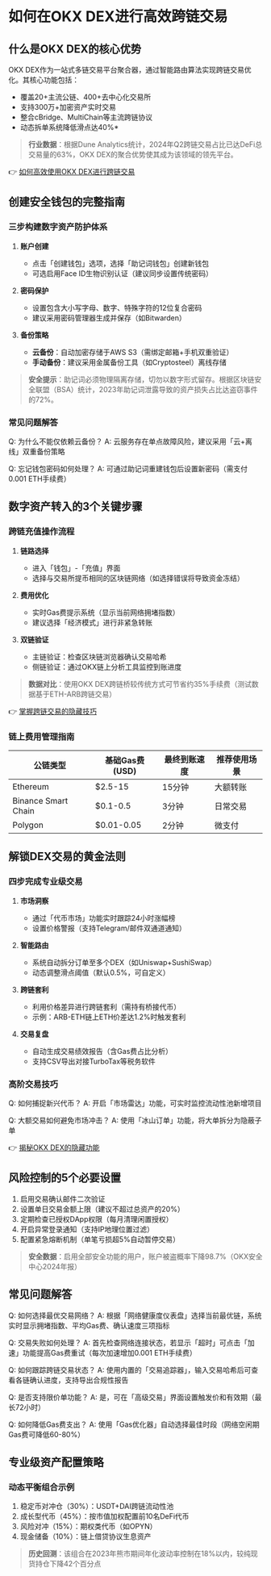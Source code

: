 # 如何在OKX DEX进行高效跨链交易

## 什么是OKX DEX的核心优势
OKX DEX作为一站式多链交易平台聚合器，通过智能路由算法实现跨链交易优化。其核心功能包括：
- 覆盖20+主流公链、400+去中心化交易所
- 支持300万+加密资产实时交易
- 整合cBridge、MultiChain等主流跨链协议
- 动态拆单系统降低滑点达40%*

> **行业数据**：根据Dune Analytics统计，2024年Q2跨链交易占比已达DeFi总交易量的63%，OKX DEX的聚合优势使其成为该领域的领先平台。

👉 [如何高效使用OKX DEX进行跨链交易](https://bit.ly/okx_welcome)

## 创建安全钱包的完整指南

### 三步构建数字资产防护体系
1. **账户创建**
   - 点击「创建钱包」选项，选择「助记词钱包」创建新钱包
   - 可选启用Face ID生物识别认证（建议同步设置传统密码）
   
2. **密码保护**
   - 设置包含大小写字母、数字、特殊字符的12位复合密码
   - 建议采用密码管理器生成并保存（如Bitwarden）

3. **备份策略**
   - **云备份**：自动加密存储于AWS S3（需绑定邮箱+手机双重验证）
   - **手动备份**：建议采用金属备份工具（如Cryptosteel）离线存储

> **安全提示**：助记词必须物理隔离存储，切勿以数字形式留存。根据区块链安全联盟（BSA）统计，2023年助记词泄露导致的资产损失占比达盗窃事件的72%。

### 常见问题解答
Q: 为什么不能仅依赖云备份？
A: 云服务存在单点故障风险，建议采用「云+离线」双重备份策略

Q: 忘记钱包密码如何处理？
A: 可通过助记词重建钱包后设置新密码（需支付0.001 ETH手续费）

## 数字资产转入的3个关键步骤

### 跨链充值操作流程
1. **链路选择**
   - 进入「钱包」-「充值」界面
   - 选择与交易所提币相同的区块链网络（如选择错误将导致资金冻结）

2. **费用优化**
   - 实时Gas费提示系统（显示当前网络拥堵指数）
   - 建议选择「经济模式」进行非紧急转账

3. **双链验证**
   - 主链验证：检查区块链浏览器确认交易哈希
   - 侧链验证：通过OKX链上分析工具监控到账进度

> **数据对比**：使用OKX DEX跨链桥较传统方式可节省约35%手续费（测试数据基于ETH-ARB跨链交易）

👉 [掌握跨链交易的隐藏技巧](https://bit.ly/okx_welcome)

### 链上费用管理指南
| 公链类型 | 基础Gas费(USD) | 最终到账速度 | 推荐使用场景 |
|----------|----------------|--------------|--------------|
| Ethereum | $2.5-15        | 15分钟       | 大额转账     |
| Binance Smart Chain | $0.1-0.5 | 3分钟     | 日常交易     |
| Polygon    | $0.01-0.05     | 2分钟       | 微支付       |

## 解锁DEX交易的黄金法则

### 四步完成专业级交易
1. **市场洞察**
   - 通过「代币市场」功能实时跟踪24小时涨幅榜
   - 设置价格警报（支持Telegram/邮件双通道通知）

2. **智能路由**
   - 系统自动拆分订单至多个DEX（如Uniswap+SushiSwap）
   - 动态调整滑点阈值（默认0.5%，可自定义）

3. **跨链套利**
   - 利用价格差异进行跨链套利（需持有桥接代币）
   - 示例：ARB-ETH链上ETH价差达1.2%时触发套利

4. **交易复盘**
   - 自动生成交易绩效报告（含Gas费占比分析）
   - 支持CSV导出对接TurboTax等税务软件

### 高阶交易技巧
Q: 如何捕捉新兴代币？
A: 开启「市场雷达」功能，可实时监控流动性池新增项目

Q: 大额交易如何避免市场冲击？
A: 使用「冰山订单」功能，将大单拆分为隐蔽子单

👉 [揭秘OKX DEX的隐藏功能](https://bit.ly/okx_welcome)

## 风险控制的5个必要设置

1. 启用交易确认邮件二次验证
2. 设置单日交易金额上限（建议不超过总资产的20%）
3. 定期检查已授权DApp权限（每月清理闲置授权）
4. 开启异常登录通知（支持IP地理位置过滤）
5. 配置紧急熔断机制（单笔亏损超5%自动暂停交易）

> **安全数据**：启用全部安全功能的用户，账户被盗概率下降98.7%（OKX安全中心2024年报）

## 常见问题解答

Q: 如何选择最优交易网络？
A: 根据「网络健康度仪表盘」选择当前最优链，系统实时显示拥堵指数、平均Gas费、确认速度三项指标

Q: 交易失败如何处理？
A: 首先检查网络连接状态，若显示「超时」可点击「加速」功能提高Gas费重试（每次加速增加0.001 ETH手续费）

Q: 如何跟踪跨链交易状态？
A: 使用内置的「交易追踪器」，输入交易哈希后可查看各链确认进度，支持导出合规性报告

Q: 是否支持限价单功能？
A: 是，可在「高级交易」界面设置触发价和有效期（最长72小时）

Q: 如何降低Gas费支出？
A: 使用「Gas优化器」自动选择最佳时段（网络空闲期Gas费可降低60-80%）

## 专业级资产配置策略

### 动态平衡组合示例
1. 稳定币对冲仓（30%）：USDT+DAI跨链流动性池
2. 成长型代币（45%）：按市值加权配置前10名DeFi代币
3. 风险对冲（15%）：期权类代币（如OPYN）
4. 现金储备（10%）：链上借贷协议生息资产

> **历史回测**：该组合在2023年熊市期间年化波动率控制在18%以内，较纯现货持仓下降42个百分点
